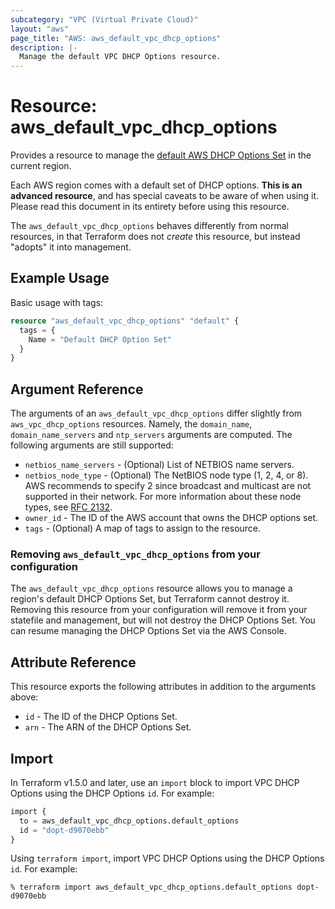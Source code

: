 ```yaml
---
subcategory: "VPC (Virtual Private Cloud)"
layout: "aws"
page_title: "AWS: aws_default_vpc_dhcp_options"
description: |-
  Manage the default VPC DHCP Options resource.
---
```


# Resource: aws_default_vpc_dhcp_options

Provides a resource to manage the [default AWS DHCP Options Set](http://docs.aws.amazon.com/AmazonVPC/latest/UserGuide/VPC_DHCP_Options.html#AmazonDNS)
in the current region.

Each AWS region comes with a default set of DHCP options.
**This is an advanced resource**, and has special caveats to be aware of when
using it. Please read this document in its entirety before using this resource.

The `aws_default_vpc_dhcp_options` behaves differently from normal resources, in that
Terraform does not _create_ this resource, but instead "adopts" it
into management.

## Example Usage

Basic usage with tags:

```terraform
resource "aws_default_vpc_dhcp_options" "default" {
  tags = {
    Name = "Default DHCP Option Set"
  }
}
```

## Argument Reference

The arguments of an `aws_default_vpc_dhcp_options` differ slightly from `aws_vpc_dhcp_options`  resources.
Namely, the `domain_name`, `domain_name_servers` and `ntp_servers` arguments are computed.
The following arguments are still supported:

* `netbios_name_servers` - (Optional) List of NETBIOS name servers.
* `netbios_node_type` - (Optional) The NetBIOS node type (1, 2, 4, or 8). AWS recommends to specify 2 since broadcast and multicast are not supported in their network. For more information about these node types, see [RFC 2132](http://www.ietf.org/rfc/rfc2132.txt).
* `owner_id` - The ID of the AWS account that owns the DHCP options set.
* `tags` - (Optional) A map of tags to assign to the resource.

### Removing `aws_default_vpc_dhcp_options` from your configuration

The `aws_default_vpc_dhcp_options` resource allows you to manage a region's default DHCP Options Set,
but Terraform cannot destroy it. Removing this resource from your configuration
will remove it from your statefile and management, but will not destroy the DHCP Options Set.
You can resume managing the DHCP Options Set via the AWS Console.

## Attribute Reference

This resource exports the following attributes in addition to the arguments above:

* `id` - The ID of the DHCP Options Set.
* `arn` - The ARN of the DHCP Options Set.

## Import

In Terraform v1.5.0 and later, use an `import` block to import VPC DHCP Options using the DHCP Options `id`. For example:

```terraform
import {
  to = aws_default_vpc_dhcp_options.default_options
  id = "dopt-d9070ebb"
}
```

Using `terraform import`, import VPC DHCP Options using the DHCP Options `id`. For example:

```console
% terraform import aws_default_vpc_dhcp_options.default_options dopt-d9070ebb
```

